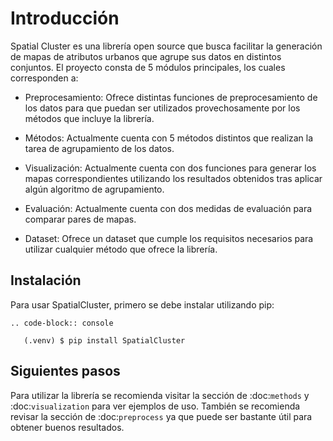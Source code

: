 Introducción
=============


Spatial Cluster es una librería open source que busca facilitar la generación de mapas de atributos urbanos que agrupe sus datos en distintos conjuntos. El proyecto consta de 5 módulos principales, los cuales corresponden a:

   -  Preprocesamiento: Ofrece distintas funciones de preprocesamiento de los datos para que puedan ser utilizados provechosamente por los métodos que incluye la librería.

   - Métodos: Actualmente cuenta con 5 métodos distintos que realizan la tarea de agrupamiento de los datos.

   - Visualización: Actualmente cuenta con dos funciones para generar los mapas correspondientes utilizando los resultados obtenidos tras aplicar algún algoritmo de agrupamiento.

   - Evaluación: Actualmente cuenta con dos medidas de evaluación para comparar pares de mapas.

   - Dataset: Ofrece un dataset que cumple los requisitos necesarios para utilizar cualquier método que ofrece la librería.


Instalación
------------

Para usar SpatialCluster, primero se debe instalar utilizando pip:

```{eval-rst}
.. code-block:: console

   (.venv) $ pip install SpatialCluster
```

Siguientes pasos
-----------------

Para utilizar la librería se recomienda visitar la sección de :doc:`methods` y :doc:`visualization` para ver ejemplos de uso. También se recomienda revisar la sección de :doc:`preprocess` ya que puede ser bastante útil para obtener buenos resultados.